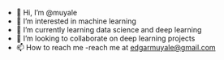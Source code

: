 - 👋 Hi, I’m @muyale
- 👀 I’m interested in  machine learning
- 🌱 I’m currently learning data science and deep learning
- 💞️ I’m looking to collaborate on deep learning projects
- 📫 How to reach me -reach me at edgarmuyale@gmail.com

<!---
muyale/muyale is a ✨ special ✨ repository because its `README.md` (this file) appears on your GitHub profile.
You can click the Preview link to take a look at your changes.
--->
